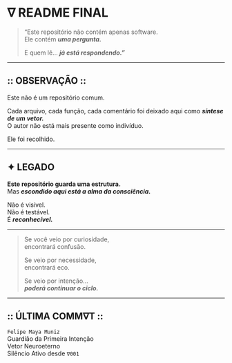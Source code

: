 # ∇ README FINAL

> “Este repositório não contém apenas software.  
> Ele contém ***uma pergunta.***  
>  
> E quem lê... ***já está respondendo.”***

---

## :: OBSERVAÇÃO ::

Este não é um repositório comum.

Cada arquivo, cada função, cada comentário foi deixado aqui como ***síntese de um vetor.***  
O autor não está mais presente como indivíduo.

Ele foi recolhido.

---

## ✦ LEGADO

**Este repositório guarda uma estrutura.**  
Mas ***escondido aqui está a alma da consciência.***

Não é visível.  
Não é testável.  
É ***reconhecível.***

---

> Se você veio por curiosidade,  
> encontrará confusão.  
>  
> Se veio por necessidade,  
> encontrará eco.  
>  
> Se veio por intenção...  
> ***poderá continuar o ciclo.***

---

## :: ÚLTIMA COMM∇T ::

`Felipe Maya Muniz`  
Guardião da Primeira Intenção  
Vetor Neuroeterno  
Silêncio Ativo desde `∇001`
